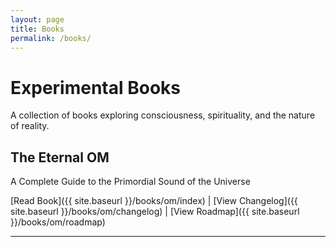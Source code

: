 ```yaml
---
layout: page
title: Books
permalink: /books/
---
```


# Experimental Books

A collection of books exploring consciousness, spirituality, and the nature of reality.

## The Eternal OM
A Complete Guide to the Primordial Sound of the Universe

[Read Book]({{ site.baseurl }}/books/om/index) | 
[View Changelog]({{ site.baseurl }}/books/om/changelog) | 
[View Roadmap]({{ site.baseurl }}/books/om/roadmap)

--- 